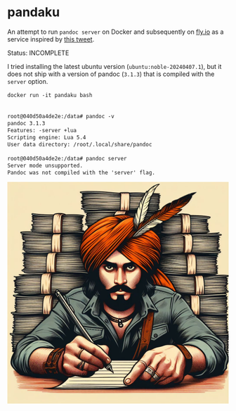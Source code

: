 # pandaku

An attempt to run `pandoc server` on Docker and subsequently on [fly.io](https://fly.io) as a service inspired by [this tweet](https://twitter.com/btbytes/status/1781580932010439056).

Status: INCOMPLETE

I tried installing the latest ubuntu version (`ubuntu:noble-20240407.1`), but it does not ship with a version of pandoc (`3.1.3`)
that is compiled with the `server` option.

```
docker run -it pandaku bash


root@040d50a4de2e:/data# pandoc -v
pandoc 3.1.3
Features: -server +lua
Scripting engine: Lua 5.4
User data directory: /root/.local/share/pandoc

root@040d50a4de2e:/data# pandoc server
Server mode unsupported.
Pandoc was not compiled with the 'server' flag.
```

![a daku operating on daks](img/pandaku.jpg)
